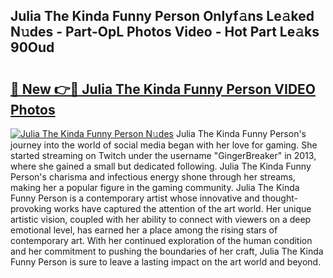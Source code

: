 ## Julia The Kinda Funny Person Onlyf𝚊ns Le𝚊ked N𝚞des - Part-OpL Photos Video - Hot Part Le𝚊ks 90Oud

# <h2><a href="http://ab22888.deff.icu/?id=Julia+The+Kinda+Funny+Person">🔗 New 👉🔴 Julia The Kinda Funny Person VIDEO Photos</a></h2>

[![Julia The Kinda Funny Person N𝚞des](https://i.imgur.com/rIISA9y.gif)](http://ab22888.deff.icu/?id=Julia+The+Kinda+Funny+Person)
Julia The Kinda Funny Person's journey into the world of social media began with her love for gaming. She started streaming on Twitch under the username "GingerBreaker" in 2013, where she gained a small but dedicated following. Julia The Kinda Funny Person's charisma and infectious energy shone through her streams, making her a popular figure in the gaming community. Julia The Kinda Funny Person is a contemporary artist whose innovative and thought-provoking works have captured the attention of the art world. Her unique artistic vision, coupled with her ability to connect with viewers on a deep emotional level, has earned her a place among the rising stars of contemporary art. With her continued exploration of the human condition and her commitment to pushing the boundaries of her craft, Julia The Kinda Funny Person is sure to leave a lasting impact on the art world and beyond.
